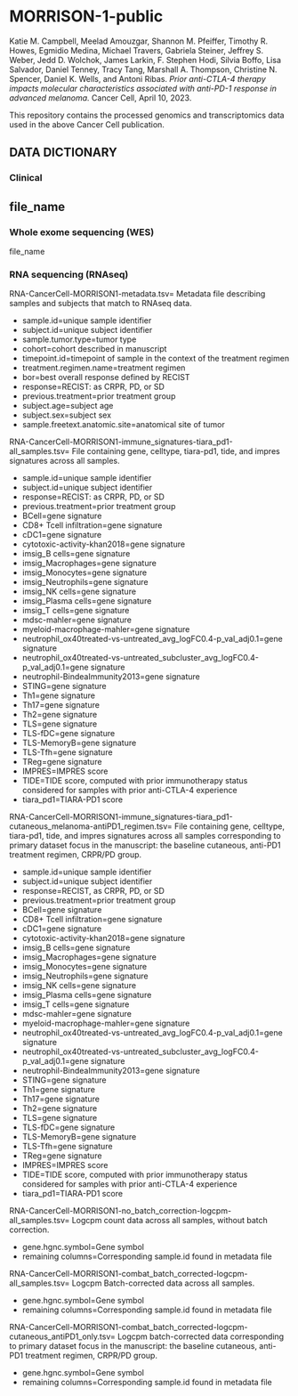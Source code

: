 # MORRISON-1-public
Katie M. Campbell, Meelad Amouzgar, Shannon M. Pfeiffer, Timothy R. Howes, Egmidio Medina, Michael Travers, Gabriela Steiner, Jeffrey S. Weber, Jedd D. Wolchok, James Larkin, F. Stephen Hodi, Silvia Boffo, Lisa Salvador, Daniel Tenney, Tracy Tang, Marshall A. Thompson, Christine N. Spencer, Daniel K. Wells, and Antoni Ribas. _Prior anti-CTLA-4 therapy impacts molecular characteristics associated with anti-PD-1 response in advanced melanoma._ Cancer Cell, April 10, 2023.

This repository contains the processed genomics and transcriptomics data used in the above Cancer Cell publication.

## DATA DICTIONARY
### Clinical
file_name
- 

### Whole exome sequencing (WES)
file_name

### RNA sequencing (RNAseq)
RNA-CancerCell-MORRISON1-metadata.tsv= Metadata file describing samples and subjects that match to RNAseq data.
- sample.id=unique sample identifier
- subject.id=unique subject identifier
- sample.tumor.type=tumor type
- cohort=cohort described in manuscript
- timepoint.id=timepoint of sample in the context of the treatment regimen
- treatment.regimen.name=treatment regimen
- bor=best overall response defined by RECIST
- response=RECIST: as CRPR, PD, or SD
- previous.treatment=prior treatment group
- subject.age=subject age
- subject.sex=subject sex
- sample.freetext.anatomic.site=anatomical site of tumor

RNA-CancerCell-MORRISON1-immune_signatures-tiara_pd1-all_samples.tsv= File containing gene, celltype, tiara-pd1, tide, and impres signatures across all samples.
- sample.id=unique sample identifier
- subject.id=unique subject identifier
- response=RECIST: as CRPR, PD, or SD
- previous.treatment=prior treatment group
- BCell=gene signature
- CD8+ Tcell infiltration=gene signature
- cDC1=gene signature
- cytotoxic-activity-khan2018=gene signature
- imsig_B cells=gene signature
- imsig_Macrophages=gene signature
- imsig_Monocytes=gene signature
- imsig_Neutrophils=gene signature
- imsig_NK cells=gene signature
- imsig_Plasma cells=gene signature
- imsig_T cells=gene signature
- mdsc-mahler=gene signature
- myeloid-macrophage-mahler=gene signature
- neutrophil_ox40treated-vs-untreated_avg_logFC0.4-p_val_adj0.1=gene signature
- neutrophil_ox40treated-vs-untreated_subcluster_avg_logFC0.4-p_val_adj0.1=gene signature
- neutrophil-BindeaImmunity2013=gene signature
- STING=gene signature
- Th1=gene signature
- Th17=gene signature
- Th2=gene signature
- TLS=gene signature
- TLS-fDC=gene signature
- TLS-MemoryB=gene signature
- TLS-Tfh=gene signature
- TReg=gene signature
- IMPRES=IMPRES score
- TIDE=TIDE score, computed with prior immunotherapy status considered for samples with prior anti-CTLA-4 experience
- tiara_pd1=TIARA-PD1 score 

RNA-CancerCell-MORRISON1-immune_signatures-tiara_pd1-cutaneous_melanoma-antiPD1_regimen.tsv= File containing gene, celltype, tiara-pd1, tide, and impres signatures across all samples corresponding to primary dataset focus in the manuscript: the baseline cutaneous, anti-PD1 treatment regimen, CRPR/PD group.
- sample.id=unique sample identifier
- subject.id=unique subject identifier
- response=RECIST, as CRPR, PD, or SD
- previous.treatment=prior treatment group
- BCell=gene signature
- CD8+ Tcell infiltration=gene signature
- cDC1=gene signature
- cytotoxic-activity-khan2018=gene signature
- imsig_B cells=gene signature
- imsig_Macrophages=gene signature
- imsig_Monocytes=gene signature
- imsig_Neutrophils=gene signature
- imsig_NK cells=gene signature
- imsig_Plasma cells=gene signature
- imsig_T cells=gene signature
- mdsc-mahler=gene signature
- myeloid-macrophage-mahler=gene signature
- neutrophil_ox40treated-vs-untreated_avg_logFC0.4-p_val_adj0.1=gene signature
- neutrophil_ox40treated-vs-untreated_subcluster_avg_logFC0.4-p_val_adj0.1=gene signature
- neutrophil-BindeaImmunity2013=gene signature
- STING=gene signature
- Th1=gene signature
- Th17=gene signature
- Th2=gene signature
- TLS=gene signature
- TLS-fDC=gene signature
- TLS-MemoryB=gene signature
- TLS-Tfh=gene signature
- TReg=gene signature
- IMPRES=IMPRES score
- TIDE=TIDE score, computed with prior immunotherapy status considered for samples with prior anti-CTLA-4 experience
- tiara_pd1=TIARA-PD1 score 

RNA-CancerCell-MORRISON1-no_batch_correction-logcpm-all_samples.tsv= Logcpm count data across all samples, without batch correction.
- gene.hgnc.symbol=Gene symbol
- remaining columns=Corresponding sample.id found in metadata file

RNA-CancerCell-MORRISON1-combat_batch_corrected-logcpm-all_samples.tsv=  Logcpm Batch-corrected data across all samples.
- gene.hgnc.symbol=Gene symbol
- remaining columns=Corresponding sample.id found in metadata file

RNA-CancerCell-MORRISON1-combat_batch_corrected-logcpm-cutaneous_antiPD1_only.tsv= Logcpm batch-corrected data corresponding to primary dataset focus in the manuscript: the baseline cutaneous, anti-PD1 treatment regimen, CRPR/PD group.
- gene.hgnc.symbol=Gene symbol
- remaining columns=Corresponding sample.id found in metadata file









